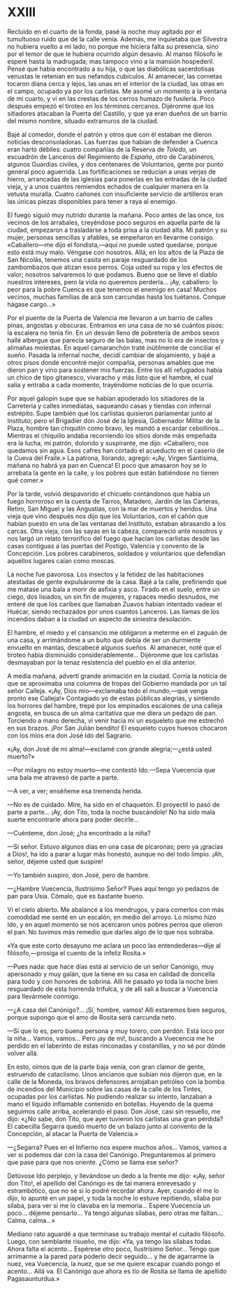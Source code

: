 # XXIII

Recluido en el cuarto de la fonda, pasé la noche muy agitado por el tumultuoso
ruido que de la calle venía. Además, me inquietaba que Silvestra no hubiera
vuelto a mi lado, no porque me hiciera falta su presencia, sino por el temor de
que le hubiera ocurrido algún desavío. Al manso filósofo le esperé hasta la
madrugada; mas tampoco vino a la mansión hospederil. Pensé que había encontrado
a su hija, o que las diabólicas sacerdotisas venustas le retenían en sus
nefandos cubículos. Al amanecer, las cornetas tocaron diana cerca y lejos, las
unas en el interior de la ciudad, las otras en el campo, ocupado ya por los
carlistas. Me asomé un momento a la ventana de mi cuarto, y vi en las crestas
de los cerros humazo de fusilería. Poco después empezó el tiroteo en los
términos cercanos. Dijéronme que los sitiadores atacaban la Puerta del
Castillo, y que ya eran dueños de un barrio del mismo nombre, situado
extramuros de la ciudad.

Bajé al comedor, donde el patrón y otros que con él estaban me dieron noticias
desconsoladoras. Las fuerzas que habían de defender a Cuenca eran harto
débiles: cuatro compañías de la Reserva de *Toledo*, un escuadrón de Lanceros
del Regimiento de *España*, otro de Carabineros, algunos Guardias civiles,
y dos centenares de Voluntarios, gente por punto general poco aguerrida. Las
fortificaciones se reducían a unas verjas de hierro, arrancadas de las iglesias
para ponerlas en las entradas de la ciudad vieja, y a unos cuantos remiendos
echados de cualquier manera en la vetusta muralla. Cuatro cañones con
insuficiente servicio de artilleros eran las únicas piezas disponibles para
tener a raya al enemigo.

El fuego siguió muy nutrido durante la mañana. Poco antes de las once, los
vecinos de los arrabales, creyéndose poco seguros en aquella parte de la
ciudad, empezaron a trasladarse a toda prisa a la ciudad alta. Mi patrón y su
mujer, personas sencillas y afables, se empeñaron en llevarme consigo.
«Caballero—me dijo el fondista,—aquí no puede usted quedarse, porque esto está
muy malo. Véngase con nosotros. Allá, en los altos de la Plaza de San Nicolás,
tenemos una casita en paraje resguardado de los zambombazos que atizan esos
perros. Coja usted su ropa y los efectos de valor; nosotros salvaremos lo que
podamos. Bueno que se lleve el diablo nuestros intereses, pero la vida no
queremos perderla… ¡Ay, caballero: lo peor para la pobre Cuenca es que tenemos
el enemigo en casa! Muchos vecinos, muchas familias de acá son carcundas hasta
los tuétanos. Conque hágase cargo…»

Por el puente de la Puerta de Valencia me llevaron a un barrio de calles pinas,
angostas y obscuras. Entramos en una casa de no sé cuántos pisos: la escalera
no tenía fin. En un desván lleno de pobretería de ambos sexos hallé albergue
que parecía seguro de las balas, mas no lo era de insectos y alimañas molestas.
En aquel camaranchón traté inútilmente de conciliar el sueño. Pasada la
infernal noche, decidí cambiar de alojamiento, y bajé a otros pisos donde
encontré mejor compañía, personas amables que me dieron pan y vino para
sostener mis fuerzas. Entre los allí refugiados había un chico de tipo
gitanesco, vivaracho y más listo que el hambre, el cual salía y entraba a cada
momento, trayéndome noticias de lo que ocurría.

Por aquel galopín supe que se habían apoderado los sitiadores de la Carretería
y calles inmediatas, saqueando casas y tiendas con infernal estrépito. Supe
también que los carlistas quisieron parlamentar junto al Instituto; pero el
Brigadier don José de la Iglesia, Gobernador Militar de la Plaza, hombre tan
chiquitín como bravo, les mandó a escardar cebollinos… Mientras el chiquillo
andaba recorriendo los sitios donde más empeñada era la lucha, mi patrón,
dolorido y suspirante, me dijo: «Caballero, nos quedamos sin agua. Esos cafres
han cortado el acueducto en el caserío de la Cueva del Fraile.» La patrona,
llorando, agregó: «¡Ay, Virgen Santísima, mañana no habrá ya pan en Cuenca! El
poco que amasaron hoy se lo arrebata la gente en la calle, y los pobres que
están batiéndose no tienen qué comer.»

Por la tarde, volvió despavorido el chicuelo contándonos que había un fuego
horroroso en la cuesta de Tarros, Matadero, Jardín de las Carteras, Retiro, San
Miguel y las Angustias, con la mar de muertos y heridos. Una vieja que vino
después nos dijo que los Voluntarios, con el cañón que habían puesto en una de
las ventanas del Instituto, estaban abrasando a los carcas. Otra vieja, con las
sayas en la cabeza, compareció ante nosotros y nos largó un relato terrorífico
del fuego que hacían los carlistas desde las casas contiguas a las puertas del
Postigo, Valencia y convento de la Concepción. Los pobres carabineros, soldados
y voluntarios que defendían aquellos lugares caían como moscas.

La noche fue pavorosa. Los insectos y la fetidez de las habitaciones atestadas
de gente expulsáronme de la casa. Bajé a la calle, prefiriendo que me matase
una bala a morir de asfixia y asco. Tirado en el suelo, entre un ciego, dos
lisiados, un sin fin de mujeres, y rapaces medio desnudos, me enteré de que los
caribes que llamaban Zuavos habían intentado vadear el Huécar, siendo
rechazados por unos cuantos Lanceros. Las llamas de los incendios daban a la
ciudad un aspecto de siniestra desolación.

El hambre, el miedo y el cansancio me obligaron a meterme en el zaguán de una
casa, y arrimándome a un bulto que debía de ser un durmiente envuelto en
mantas, descabecé algunos sueños. Al amanecer, noté que el tiroteo había
disminuido considerablemente… Dijéronme que los carlistas desmayaban por la
tenaz resistencia del pueblo en el día anterior.

A media mañana, advertí grande animación en la ciudad. Corría la noticia de que
se aproximaba una columna de tropas del Gobierno mandada por un tal señor
Calleja. «¡Ay, Dios mío—exclamaba todo el mundo,—que venga pronto ese Calleja!»
Contagiado yo de estas públicas alegrías, y sintiendo los horrores del hambre,
trepé por los empinados escalones de una calleja angosta, en busca de un alma
caritativa que me diera un pedazo de pan. Torciendo a mano derecha, vi venir
hacia mí un esqueleto que me estrechó en sus brazos. ¡Por San Julián bendito!
El esqueleto cuyos huesos chocaron con los míos era don José Ido del Sagrario.

«¡Ay, don José de mi alma!—exclamé con grande alegría;—¿está usted muerto?»

—Por milagro no estoy muerto—me contestó Ido.—Sepa Vuecencia que una bala me
atravesó de parte a parte.

—A ver, a ver; enséñeme esa tremenda herida.

—No es de cuidado. Mire, ha sido en el chaquetón. El proyectil lo pasó de parte
a parte… ¡Ay, don Tito, toda la noche buscándole! No ha sido mala suerte
encontrarle ahora para poder decirle…

—Cuénteme, don José; ¿ha encontrado a la niña?

—Sí señor. Estuvo algunos días en una casa de picaronas; pero ya ¡gracias
a Dios!, ha ido a parar a lugar más honesto, aunque no del todo limpio. ¡Ah,
señor, déjeme usted que suspire!

—Yo también suspiro, don José, pero de hambre.

—¿Hambre Vuecencia, Ilustrísimo Señor? Pues aquí tengo yo pedazos de pan para
Usía. Cómalo, que es bastante bueno.

Vi el cielo abierto. Me abalancé a los mendrugos, y para comerlos con más
comodidad me senté en un escalón, en medio del arroyo. Lo mismo hizo Ido, y en
aquel momento se nos acercaron unos pobres perros que olieron el pan. No
tuvimos más remedio que darles algo de lo que nos sobraba.

«Ya que este corto desayuno me aclara un poco las entendederas—dije al
filósofo,—prosiga el cuento de la infeliz Rosita.»

—Pues nada: que hace días está al servicio de un señor Canónigo, muy apersonado
y muy galán, que la tiene en su casa en calidad de doncella para todo y con
honores de sobrina. Allí he pasado yo toda la noche bien resguardado de esta
horrenda trifulca, y de allí salí a buscar a Vuecencia para llevármele conmigo.

—¿A casa del Canónigo?… ¡Sí, hombre, vamos! Allí estaremos bien seguros, porque
supongo que el amo de Rosita será carcunda neto.

—Sí que lo es, pero buena persona y muy torero, con perdón. Está loco por la
niña… Vamos, vamos… Pero ¡ay de mí!, buscando a Vuecencia me he perdido en el
laberinto de estas rinconadas y costanillas, y no sé por dónde volver allá.

En esto, oímos que de la parte baja venía, con gran clamor de gente, estruendo
de cataclismo. Unos ancianos que subían nos dijeron que, en la calle de la
Moneda, los bravos defensores arrojaban petróleo con la bomba de incendios del
Municipio sobre las casas de la calle de los Tintes, ocupadas por los
carlistas. No pudiendo realizar su intento, lanzaban a mano el líquido
inflamable contenido en botellas. Huyendo de la quema seguimos calle arriba,
acelerando el paso. Don José, casi sin resuello, me dijo: «¿No sabe, don Tito,
que ayer tuvieron los carlistas una gran pérdida? El cabecilla Segarra quedó
muerto de un balazo junto al convento de la Concepción, al atacar la Puerta de
Valencia.»

—¿Segarra? Pues en el Infierno nos espere muchos años… Vamos, vamos a ver si
podemos dar con la casa del Canónigo. Preguntaremos al primero que pase para
que nos oriente. ¿Cómo se llama ese señor?

Detúvose Ido perplejo, y llevándose un dedo a la frente me dijo: «¡Ay, señor
don Tito!, el apellido del Canónigo es de tal manera enrevesado y estrambótico,
que no sé si lo podré recordar ahora. Ayer, cuando él me lo dijo, lo apunté en
un papel, y toda la noche lo estuve repitiendo, sílaba por sílaba, para ver si
me lo clavaba en la memoria… Espere Vuecencia un poco… déjeme pensarlo… Ya
tengo algunas sílabas, pero otras me faltan… Calma, calma…»

Mediano rato aguardé a que terminase su trabajo mental el cuitado filósofo.
Luego, con semblante risueño, me dijo: «Ya, ya tengo las sílabas todas. Ahora
falta el acento… Espérese otro poco, Ilustrísimo Señor… Tengo que arrimarme
a la pared para poderlo decir seguido… y he de agarrarme la nuez, vea
Vuecencia, la nuez, que se me quiere escapar cuando pongo el acento… Allá va.
El Canónigo que ahora es tío de Rosita se llama de apellido Pagasaunturdua.»
